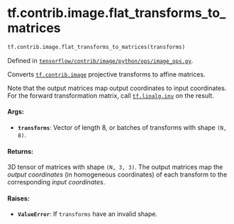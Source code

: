 <div itemscope itemtype="http://developers.google.com/ReferenceObject">
<meta itemprop="name" content="tf.contrib.image.flat_transforms_to_matrices" />
<meta itemprop="path" content="Stable" />
</div>

# tf.contrib.image.flat_transforms_to_matrices

``` python
tf.contrib.image.flat_transforms_to_matrices(transforms)
```



Defined in [`tensorflow/contrib/image/python/ops/image_ops.py`](https://www.tensorflow.org/code/tensorflow/contrib/image/python/ops/image_ops.py).

Converts <a href="../../../tf/contrib/image.md"><code>tf.contrib.image</code></a> projective transforms to affine matrices.

Note that the output matrices map output coordinates to input coordinates. For
the forward transformation matrix, call <a href="../../../tf/linalg/inv.md"><code>tf.linalg.inv</code></a> on the result.

#### Args:

* <b>`transforms`</b>: Vector of length 8, or batches of transforms with shape
    `(N, 8)`.


#### Returns:

3D tensor of matrices with shape `(N, 3, 3)`. The output matrices map the
  *output coordinates* (in homogeneous coordinates) of each transform to the
  corresponding *input coordinates*.


#### Raises:

* <b>`ValueError`</b>: If `transforms` have an invalid shape.